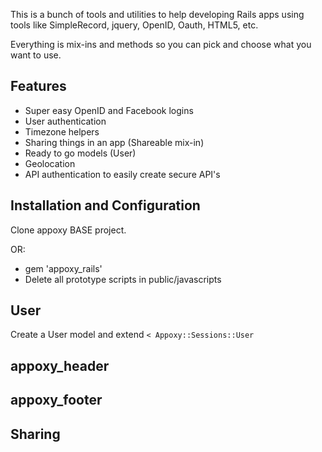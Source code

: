 This is a bunch of tools and utilities to help developing Rails apps using
tools like SimpleRecord, jquery, OpenID, Oauth, HTML5, etc.

Everything is mix-ins and methods so you can pick and choose what you want to use.

## Features

- Super easy OpenID and Facebook logins
- User authentication
- Timezone helpers
- Sharing things in an app (Shareable mix-in)
- Ready to go models (User)
- Geolocation
- API authentication to easily create secure API's

## Installation and Configuration

Clone appoxy BASE project.

OR:

- gem 'appoxy_rails'
- Delete all prototype scripts in public/javascripts

## User

Create a User model and extend `< Appoxy::Sessions::User`

##

## appoxy_header



## appoxy_footer



## Sharing

